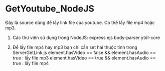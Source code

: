 # GetYoutube_NodeJS

Đây là source dùng để lấy link file của youtube. Có thể lấy file mp4 hoặc mp3.

1. Các thư viện sử dụng trong NodeJS: express ejs body-parser ytdl-core

2. Để lấy file mp4 hay mp3 bạn chỉ cần set hai thuộc tính trong ServerGetLink.js
     element.hasVideo == false && element.hasAudio == true    : lấy file mp3
     element.hasVideo == true && element.hasAudio == true     : lấy file mp4
